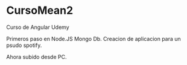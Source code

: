 # CursoMean2
Curso de Angular Udemy

Primeros paso en Node.JS Mongo Db. Creacion de aplicacion para un psudo spotify.

Ahora subido desde PC.
